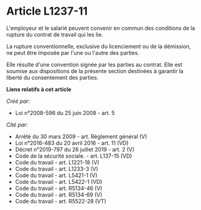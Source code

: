 # Article L1237-11

L'employeur et le salarié peuvent convenir en commun des conditions de la rupture du contrat de travail qui les lie. 

La rupture conventionnelle, exclusive du licenciement ou de la démission, ne peut être imposée par l'une ou l'autre des
parties. 

Elle résulte d'une convention signée par les parties au contrat. Elle est soumise aux dispositions de la présente section
destinées à garantir la liberté du consentement des parties.

**Liens relatifs à cet article**

_Créé par_:

  - Loi n°2008-596 du 25 juin 2008 - art. 5

_Cité par_:

  - Arrêté du 30 mars 2009 - art. Règlement général (V)
  - Loi n°2016-483 du 20 avril 2016 - art. 11 (VD)
  - Décret n°2019-797 du 26 juillet 2019 - art. 2 (V)
  - Code de la sécurité sociale. - art. L137-15 (VD)
  - Code du travail - art. L1221-18 (V)
  - Code du travail - art. L1233-3 (V)
  - Code du travail - art. L5421-1 (V)
  - Code du travail - art. L5422-1 (VD)
  - Code du travail - art. R5134-46 (V)
  - Code du travail - art. R5134-69 (V)
  - Code du travail - art. R5522-28 (VT)
